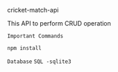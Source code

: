 cricket-match-api

This API to perform CRUD operation

`Important Commands`

`npm install`

`Database`
`SQL -sqlite3`
